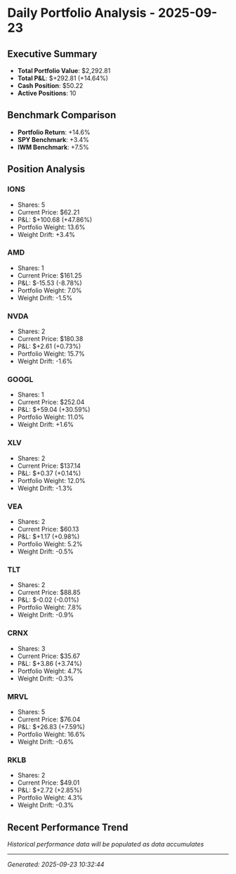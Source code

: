 # Daily Portfolio Analysis - 2025-09-23

## Executive Summary
- **Total Portfolio Value**: $2,292.81
- **Total P&L**: $+292.81 (+14.64%)
- **Cash Position**: $50.22
- **Active Positions**: 10

## Benchmark Comparison
- **Portfolio Return**: +14.6%
- **SPY Benchmark**: +3.4%
- **IWM Benchmark**: +7.5%

## Position Analysis
### IONS
- Shares: 5
- Current Price: $62.21
- P&L: $+100.68 (+47.86%)
- Portfolio Weight: 13.6%
- Weight Drift: +3.4%

### AMD
- Shares: 1
- Current Price: $161.25
- P&L: $-15.53 (-8.78%)
- Portfolio Weight: 7.0%
- Weight Drift: -1.5%

### NVDA
- Shares: 2
- Current Price: $180.38
- P&L: $+2.61 (+0.73%)
- Portfolio Weight: 15.7%
- Weight Drift: -1.6%

### GOOGL
- Shares: 1
- Current Price: $252.04
- P&L: $+59.04 (+30.59%)
- Portfolio Weight: 11.0%
- Weight Drift: +1.6%

### XLV
- Shares: 2
- Current Price: $137.14
- P&L: $+0.37 (+0.14%)
- Portfolio Weight: 12.0%
- Weight Drift: -1.3%

### VEA
- Shares: 2
- Current Price: $60.13
- P&L: $+1.17 (+0.98%)
- Portfolio Weight: 5.2%
- Weight Drift: -0.5%

### TLT
- Shares: 2
- Current Price: $88.85
- P&L: $-0.02 (-0.01%)
- Portfolio Weight: 7.8%
- Weight Drift: -0.9%

### CRNX
- Shares: 3
- Current Price: $35.67
- P&L: $+3.86 (+3.74%)
- Portfolio Weight: 4.7%
- Weight Drift: -0.3%

### MRVL
- Shares: 5
- Current Price: $76.04
- P&L: $+26.83 (+7.59%)
- Portfolio Weight: 16.6%
- Weight Drift: -0.6%

### RKLB
- Shares: 2
- Current Price: $49.01
- P&L: $+2.72 (+2.85%)
- Portfolio Weight: 4.3%
- Weight Drift: -0.3%

## Recent Performance Trend
*Historical performance data will be populated as data accumulates*

---
*Generated: 2025-09-23 10:32:44*

